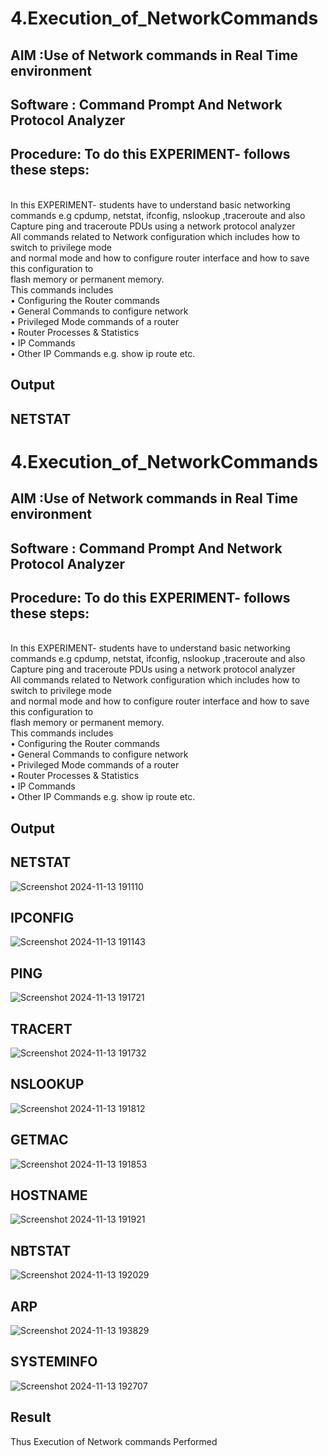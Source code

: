 # 4.Execution_of_NetworkCommands
## AIM :Use of Network commands in Real Time environment
## Software : Command Prompt And Network Protocol Analyzer
## Procedure: To do this EXPERIMENT- follows these steps:
<BR>
In this EXPERIMENT- students have to understand basic networking commands e.g cpdump, netstat, ifconfig, nslookup ,traceroute and also Capture ping and traceroute PDUs using a network protocol analyzer 
<BR>
All commands related to Network configuration which includes how to switch to privilege mode
<BR>
and normal mode and how to configure router interface and how to save this configuration to
<BR>
flash memory or permanent memory.
<BR>
This commands includes
<BR>
• Configuring the Router commands
<BR>
• General Commands to configure network
<BR>
• Privileged Mode commands of a router 
<BR>
• Router Processes & Statistics
<BR>
• IP Commands
<BR>
• Other IP Commands e.g. show ip route etc.
<BR>

## Output
## NETSTAT
# 4.Execution_of_NetworkCommands
## AIM :Use of Network commands in Real Time environment
## Software : Command Prompt And Network Protocol Analyzer
## Procedure: To do this EXPERIMENT- follows these steps:
<BR>
In this EXPERIMENT- students have to understand basic networking commands e.g cpdump, netstat, ifconfig, nslookup ,traceroute and also Capture ping and traceroute PDUs using a network protocol analyzer 
<BR>
All commands related to Network configuration which includes how to switch to privilege mode
<BR>
and normal mode and how to configure router interface and how to save this configuration to
<BR>
flash memory or permanent memory.
<BR>
This commands includes
<BR>
• Configuring the Router commands
<BR>
• General Commands to configure network
<BR>
• Privileged Mode commands of a router 
<BR>
• Router Processes & Statistics
<BR>
• IP Commands
<BR>
• Other IP Commands e.g. show ip route etc.
<BR>

## Output
## NETSTAT
![Screenshot 2024-11-13 191110](https://github.com/user-attachments/assets/84b5c4a1-2056-4456-aac8-6dfd87e3a6c4)

## IPCONFIG
![Screenshot 2024-11-13 191143](https://github.com/user-attachments/assets/0f617940-7faf-45c9-936e-84f8121bcb65)


## PING
![Screenshot 2024-11-13 191721](https://github.com/user-attachments/assets/24b1ff18-83ac-47e7-9796-740fbc77ab68)

## TRACERT
![Screenshot 2024-11-13 191732](https://github.com/user-attachments/assets/bab5e174-01f0-4dad-ad82-a98460123b65)


## NSLOOKUP
![Screenshot 2024-11-13 191812](https://github.com/user-attachments/assets/eef5fc92-dd40-4a71-af96-1d62920373cc)


## GETMAC
![Screenshot 2024-11-13 191853](https://github.com/user-attachments/assets/1ef423da-7753-4e6b-b5d8-d3a2740546bc)


## HOSTNAME
![Screenshot 2024-11-13 191921](https://github.com/user-attachments/assets/5690843c-51b3-4be3-98ee-1f951af038ff)

## NBTSTAT
![Screenshot 2024-11-13 192029](https://github.com/user-attachments/assets/44dcac5c-1b86-449a-88ba-91eb03b3e94a)

## ARP
![Screenshot 2024-11-13 193829](https://github.com/user-attachments/assets/2c10b94c-368e-4cce-b101-b7c3c227f7f1)

## SYSTEMINFO
![Screenshot 2024-11-13 192707](https://github.com/user-attachments/assets/5229fcf2-3229-4b68-8384-f0a2cef8e22c)

## Result
Thus Execution of Network commands Performed 
